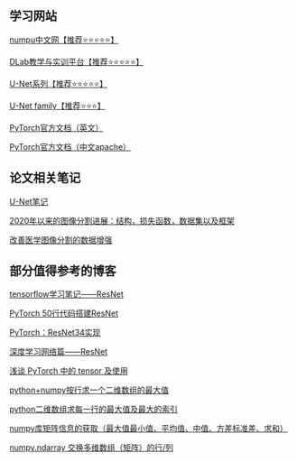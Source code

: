 ## 学习网站

<a href="https://www.numpy.org.cn/">numpu中文网【推荐⭐⭐⭐⭐⭐】</a>

<a href="https://lab.datafountain.cn/">DLab教学与实训平台【推荐⭐⭐⭐⭐⭐】</a>

<a href="https://github.com/mrgloom/awesome-semantic-segmentation">U-Net系列【推荐⭐⭐⭐⭐⭐】</a>

<a href="https://github.com/ShawnBIT/UNet-family">U-Net family【推荐⭐⭐⭐】</a>

<a href="https://pytorch.org/docs/stable/index.html">PyTorch官方文档（英文）</a>

<a href="https://pytorch.apachecn.org">PyTorch官方文档（中文apache）</a>

## 论文相关笔记

<a href="https://zhuanlan.zhihu.com/p/46251798">U-Net笔记</a>

<a href="https://zhuanlan.zhihu.com/p/123081328">2020年以来的图像分割进展：结构，损失函数，数据集以及框架</a>

<a href="https://zhuanlan.zhihu.com/p/142108953">改善医学图像分割的数据增强</a>

## 部分值得参考的博客

<a href="https://www.cnblogs.com/wj-1314/p/11519663.html">[tensorflow学习笔记——ResNet](https://www.cnblogs.com/wj-1314/p/11519663.html)</a>

<a href="https://blog.csdn.net/zhenaoxi1077/article/details/80951034">PyTorch 50行代码搭建ResNet</a>

<a href="https://blog.csdn.net/qq_30159015/article/details/80756558">PyTorch：ResNet34实现</a>

<a href="https://blog.csdn.net/weixin_43624538/article/details/85049699">深度学习网络篇——ResNet</a>

<a href="https://zhuanlan.zhihu.com/p/67184419">浅谈 PyTorch 中的 tensor 及使用</a>

<a href="https://blog.csdn.net/qq_27261889/article/details/82907939">python+numpy按行求一个二维数组的最大值</a>

<a href="https://blog.csdn.net/iamjingong/article/details/86636934">python二维数组求每一行的最大值及最大的索引</a>

<a href="https://blog.csdn.net/zhning12L/article/details/78664495">numpy库矩阵信息的获取（最大值最小值、平均值、中值、方差标准差、求和）</a>

<a href="https://blog.csdn.net/lanchunhui/article/details/51737428">numpy.ndarray 交换多维数组（矩阵）的行/列</a>